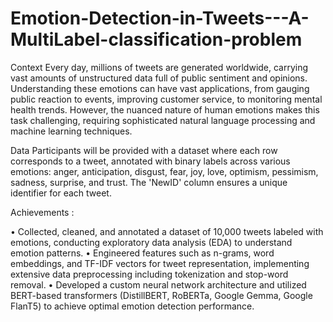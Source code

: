 # Emotion-Detection-in-Tweets---A-MultiLabel-classification-problem

Context
Every day, millions of tweets are generated worldwide, carrying vast amounts of unstructured data full of public sentiment and opinions. Understanding these emotions can have vast applications, from gauging public reaction to events, improving customer service, to monitoring mental health trends. However, the nuanced nature of human emotions makes this task challenging, requiring sophisticated natural language processing and machine learning techniques.

Data
Participants will be provided with a dataset where each row corresponds to a tweet, annotated with binary labels across various emotions: anger, anticipation, disgust, fear, joy, love, optimism, pessimism, sadness, surprise, and trust. The 'NewID' column ensures a unique identifier for each tweet.


Achievements :

• Collected, cleaned, and annotated a dataset of 10,000 tweets labeled with emotions, conducting exploratory data analysis (EDA) to understand emotion patterns.
• Engineered features such as n-grams, word embeddings, and TF-IDF vectors for tweet representation, implementing extensive data preprocessing including tokenization and stop-word removal.
• Developed a custom neural network architecture and utilized BERT-based transformers (DistillBERT, RoBERTa, Google Gemma, Google FlanT5) to achieve optimal emotion detection performance.
